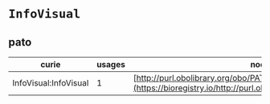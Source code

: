 # `InfoVisual`
## pato
| curie                 |   usages | nodes                                                                                                             |
|-----------------------|----------|-------------------------------------------------------------------------------------------------------------------|
| InfoVisual:InfoVisual |        1 | [http://purl.obolibrary.org/obo/PATO:0001890](https://bioregistry.io/http://purl.obolibrary.org/obo/PATO:0001890) |
